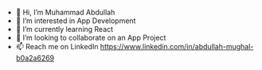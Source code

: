 - 👋 Hi, I’m Muhammad Abdullah
- 👀 I’m interested in App Development
- 🌱 I’m currently learning React
- 💞️ I’m looking to collaborate on an App Project
- 📫 Reach me on LinkedIn https://www.linkedin.com/in/abdullah-mughal-b0a2a6269

<!---
witcher302/witcher302 is a ✨ special ✨ repository because its `README.md` (this file) appears on your GitHub profile.
You can click the Preview link to take a look at your changes.
--->
